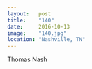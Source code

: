 ```yaml
---
layout:   post
title:    "140"
date:     2016-10-13
image:    "140.jpg"
location: "Nashville, TN"
---
```


Thomas Nash
